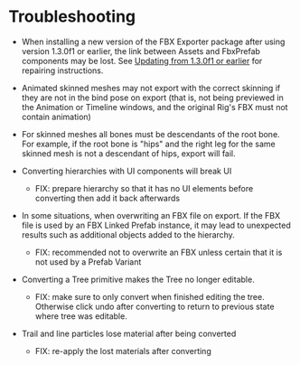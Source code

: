 # Troubleshooting

* When installing a new version of the FBX Exporter package after using version 1.3.0f1 or earlier, the link between Assets and FbxPrefab components may be lost. See [Updating from 1.3.0f1 or earlier](index#Repairs_1_3_0f_1) for repairing instructions.

* Animated skinned meshes may not export with the correct skinning if they are not in the bind pose on export (that is, not being previewed in the Animation or Timeline windows, and the original Rig's FBX must not contain animation)

* For skinned meshes all bones must be descendants of the root bone. For example, if the root bone is "hips" and the right leg for the same skinned mesh is not a descendant of hips, export will fail.

* Converting hierarchies with UI components will break UI
    * FIX: prepare hierarchy so that it has no UI elements before converting then add it back afterwards
    
* In some situations, when overwriting an FBX file on export. If the FBX file is used by an FBX Linked Prefab instance, it may lead to unexpected results such as additional objects added to the hierarchy.
    * FIX: recommended not to overwrite an FBX unless certain that it is not used by a Prefab Variant
    
* Converting a Tree primitive makes the Tree no longer editable.
    * FIX: make sure to only convert when finished editing the tree. Otherwise click undo after converting to return to previous state where tree was editable.
    
* Trail and line particles lose material after being converted
    * FIX: re-apply the lost materials after converting